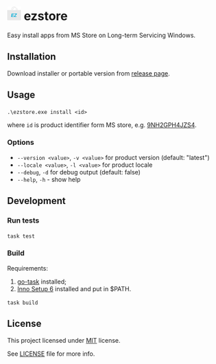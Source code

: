 # ![icon](/dist/icon16.png) ezstore
Easy install apps from MS Store on Long-term Servicing Windows.

## Installation

Download installer or portable version from
[release page](https://github.com/blbrdv/ezstore/releases).

## Usage

`.\ezstore.exe install <id>`

where `id` is product identifier form MS store, e.g.
[9NH2GPH4JZS4](https://apps.microsoft.com/store/detail/tiktok/9NH2GPH4JZS4).

### Options
  - `--version <value>`, `-v <value>` for product version (default: "latest")
  - `--locale <value>`, `-l <value>` for product locale
  - `--debug`, `-d` for debug output (default: false)
  - `--help`, `-h` - show help

## Development

### Run tests

`task test`

### Build

Requirements:

 1. [go-task](https://github.com/go-task/task) installed;
 2. [Inno Setup 6](https://jrsoftware.org/isinfo.php) installed and put in $PATH.

`task build`

## License

This project licensed under [MIT](https://opensource.org/license/mit/) license.

See [LICENSE](LICENSE) file for more info.
